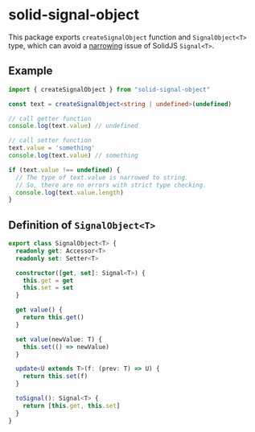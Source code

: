 # solid-signal-object

This package exports `createSignalObject` function and `SignalObject<T>` type, which can avoid a [narrowing](https://www.typescriptlang.org/docs/handbook/2/narrowing.html) issue of SolidJS `Signal<T>`.

## Example

```typescript
import { createSignalObject } from "solid-signal-object"

const text = createSignalObject<string | undefined>(undefined)

// call getter function
console.log(text.value) // undefined

// call setter function
text.value = 'something'
console.log(text.value) // something

if (text.value !== undefined) {
  // The type of text.value is narrowed to string.
  // So, there are no errors with strict type checking.
  console.log(text.value.length)
}
```

## Definition of `SignalObject<T>`

```typescript
export class SignalObject<T> {
  readonly get: Accessor<T>
  readonly set: Setter<T>

  constructor([get, set]: Signal<T>) {
    this.get = get
    this.set = set
  }

  get value() {
    return this.get()
  }

  set value(newValue: T) {
    this.set(() => newValue)
  }

  update<U extends T>(f: (prev: T) => U) {
    return this.set(f)
  }

  toSignal(): Signal<T> {
    return [this.get, this.set]
  }
}
```
